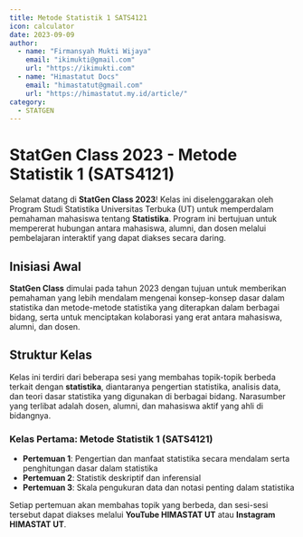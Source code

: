 ```yaml
--- 
title: Metode Statistik 1 SATS4121
icon: calculator
date: 2023-09-09
author:
  - name: "Firmansyah Mukti Wijaya"
    email: "ikimukti@gmail.com"
    url: "https://ikimukti.com"
  - name: "Himastatut Docs"
    email: "himastatut@gmail.com"
    url: "https://himastatut.my.id/article/"
category:
  - STATGEN
--- 
```


# StatGen Class 2023 - Metode Statistik 1 (SATS4121)

Selamat datang di **StatGen Class 2023**! Kelas ini diselenggarakan oleh Program Studi Statistika Universitas Terbuka (UT) untuk memperdalam pemahaman mahasiswa tentang **Statistika**. Program ini bertujuan untuk mempererat hubungan antara mahasiswa, alumni, dan dosen melalui pembelajaran interaktif yang dapat diakses secara daring.

## Inisiasi Awal
**StatGen Class** dimulai pada tahun 2023 dengan tujuan untuk memberikan pemahaman yang lebih mendalam mengenai konsep-konsep dasar dalam statistika dan metode-metode statistika yang diterapkan dalam berbagai bidang, serta untuk menciptakan kolaborasi yang erat antara mahasiswa, alumni, dan dosen.

## Struktur Kelas
Kelas ini terdiri dari beberapa sesi yang membahas topik-topik berbeda terkait dengan **statistika**, diantaranya pengertian statistika, analisis data, dan teori dasar statistika yang digunakan di berbagai bidang. Narasumber yang terlibat adalah dosen, alumni, dan mahasiswa aktif yang ahli di bidangnya.

### Kelas Pertama: **Metode Statistik 1 (SATS4121)**

- **Pertemuan 1**: Pengertian dan manfaat statistika secara mendalam serta penghitungan dasar dalam statistika
- **Pertemuan 2**: Statistik deskriptif dan inferensial
- **Pertemuan 3**: Skala pengukuran data dan notasi penting dalam statistika

Setiap pertemuan akan membahas topik yang berbeda, dan sesi-sesi tersebut dapat diakses melalui **YouTube HIMASTAT UT** atau **Instagram HIMASTAT UT**.


<Catalog />


<GitContributors />
<GitChangelog />